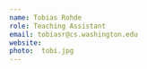 ```yaml
---
name: Tobias Rohde
role: Teaching Assistant
email: tobiasr@cs.washington.edu
website:
photo:  tobi.jpg
---
```

